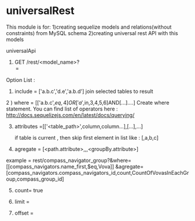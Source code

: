 # universalRest

This module is for:
1)creating  sequelize models and relations(without constraints) from MySQL schema
2)creating universal rest API with this models



universalApi

1) GET   /rest/<model_name>?<option>=<value>

Option List : 

 1) include = ['a.b.c','d.e','a.b.d']
 join selected tables to result
                
 2 ) where = [['a.b.c',$eq,4]OR['a',$in,3,4,5,6]AND[...]....]
  Create where statement.
  You can find  list of operators here : http://docs.sequelizejs.com/en/latest/docs/querying/
  
  
 3) attributes =[['<table_path>',column,column...],[...],...]
 
    if table  is current , then skip first element in list like : [,a,b,c]
 
 4) agregate =  [<path.attribute>,<function>,<alias>,<groupBy.attribute>]

example = rest/compass_navigator_group?&where=[[compass_navigators.name_first,$eq,Vova]]
                                       &agregate=[compass_navigators.compass_navigators_id,count,CountOfVovasInEachGroup,compass_group_id]



5) count= true

6) limit =<number>
7) offset = <number>
